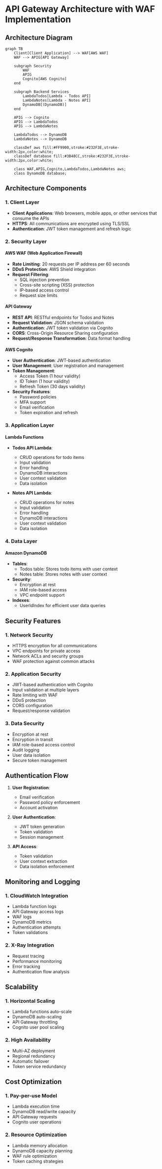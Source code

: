 # API Gateway Architecture with WAF Implementation

## Architecture Diagram

```mermaid
graph TB
    Client[Client Application] --> WAF[AWS WAF]
    WAF --> APIG[API Gateway]
    
    subgraph Security
        WAF
        APIG
        Cognito[AWS Cognito]
    end
    
    subgraph Backend Services
        LambdaTodos[Lambda - Todos API]
        LambdaNotes[Lambda - Notes API]
        DynamoDB[(DynamoDB)]
    end
    
    APIG --> Cognito
    APIG --> LambdaTodos
    APIG --> LambdaNotes
    
    LambdaTodos --> DynamoDB
    LambdaNotes --> DynamoDB
    
    classDef aws fill:#FF9900,stroke:#232F3E,stroke-width:2px,color:white;
    classDef database fill:#3B48CC,stroke:#232F3E,stroke-width:2px,color:white;
    
    class WAF,APIG,Cognito,LambdaTodos,LambdaNotes aws;
    class DynamoDB database;
```

## Architecture Components

### 1. Client Layer
- **Client Applications**: Web browsers, mobile apps, or other services that consume the APIs
- **HTTPS**: All communications are encrypted using TLS/SSL
- **Authentication**: JWT token management and refresh logic

### 2. Security Layer
#### AWS WAF (Web Application Firewall)
- **Rate Limiting**: 20 requests per IP address per 60 seconds
- **DDoS Protection**: AWS Shield integration
- **Request Filtering**: 
  - SQL injection prevention
  - Cross-site scripting (XSS) protection
  - IP-based access control
  - Request size limits

#### API Gateway
- **REST API**: RESTful endpoints for Todos and Notes
- **Request Validation**: JSON schema validation
- **Authentication**: JWT token validation via Cognito
- **CORS**: Cross-Origin Resource Sharing configuration
- **Request/Response Transformation**: Data format handling

#### AWS Cognito
- **User Authentication**: JWT-based authentication
- **User Management**: User registration and management
- **Token Management**: 
  - Access Token (1 hour validity)
  - ID Token (1 hour validity)
  - Refresh Token (30 days validity)
- **Security Features**:
  - Password policies
  - MFA support
  - Email verification
  - Token expiration and refresh

### 3. Application Layer
#### Lambda Functions
- **Todos API Lambda**:
  - CRUD operations for todo items
  - Input validation
  - Error handling
  - DynamoDB interactions
  - User context validation
  - Data isolation

- **Notes API Lambda**:
  - CRUD operations for notes
  - Input validation
  - Error handling
  - DynamoDB interactions
  - User context validation
  - Data isolation

### 4. Data Layer
#### Amazon DynamoDB
- **Tables**:
  - Todos table: Stores todo items with user context
  - Notes table: Stores notes with user context
- **Security**:
  - Encryption at rest
  - IAM role-based access
  - VPC endpoint support
- **Indexes**:
  - UserIdIndex for efficient user data queries

## Security Features

### 1. Network Security
- HTTPS encryption for all communications
- VPC endpoints for private access
- Network ACLs and security groups
- WAF protection against common attacks

### 2. Application Security
- JWT-based authentication with Cognito
- Input validation at multiple layers
- Rate limiting with WAF
- DDoS protection
- CORS configuration
- Request/response validation

### 3. Data Security
- Encryption at rest
- Encryption in transit
- IAM role-based access control
- Audit logging
- User data isolation
- Secure token management

## Authentication Flow

1. **User Registration**:
   - Email verification
   - Password policy enforcement
   - Account activation

2. **User Authentication**:
   - JWT token generation
   - Token validation
   - Session management

3. **API Access**:
   - Token validation
   - User context extraction
   - Data isolation enforcement

## Monitoring and Logging

### 1. CloudWatch Integration
- Lambda function logs
- API Gateway access logs
- WAF logs
- DynamoDB metrics
- Authentication attempts
- Token validations

### 2. X-Ray Integration
- Request tracing
- Performance monitoring
- Error tracking
- Authentication flow analysis

## Scalability

### 1. Horizontal Scaling
- Lambda functions auto-scale
- DynamoDB auto-scaling
- API Gateway throttling
- Cognito user pool scaling

### 2. High Availability
- Multi-AZ deployment
- Regional redundancy
- Automatic failover
- Token service redundancy

## Cost Optimization

### 1. Pay-per-use Model
- Lambda execution time
- DynamoDB read/write capacity
- API Gateway requests
- Cognito user operations

### 2. Resource Optimization
- Lambda memory allocation
- DynamoDB capacity planning
- WAF rule optimization
- Token caching strategies 